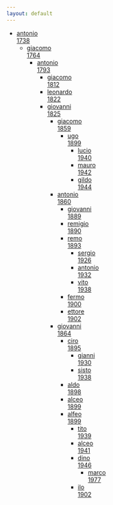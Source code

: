 ```yaml
---
layout: default
---
```


<!--
Family tree
-->

<div class="tree">
<ul>
    <li><a href="https://it.wikipedia.org/wiki/Pesariis">antonio <br> 1738 </a>
		<ul>
		    <li><a href="#">giacomo <br> 1764 </a> 
        <ul>
             <li><a href="#">antonio <br> 1793 </a> 
             <ul>
                  <li><a href="#">giacomo <br> 1812 </a> </li>
  			          <li><a href="#">leonardo <br> 1822 </a> </li>
                  <li><a href="#"> giovanni <br> 1825 </a>
                  <ul>
                      <li><a href="#">giacomo <br> 1859 </a> 
                      <ul>
                           <li><a href="#">ugo <br> 1899 </a> 
                           <ul>
                                <li><a href="#">lucio <br> 1940 </a> </li>
    		                        <li><a href="#">mauro <br> 1942 </a> </li>
                                <li><a href="#"> gildo <br> 1944 </a> 
                           </li>
                           </ul>
                      </li>
                      </ul>
    		              <li><a href="#">antonio <br> 1860 </a> 
      	              <ul>   
                           <li><a href="#">giovanni <br> 1889 </a> </li>
                           <li><a href="#">remigio <br> 1890 </a> </li>
                           <li><a href="#">remo <br> 1893 </a> 
                            <ul>
                                <li><a href="#">sergio <br> 1926 </a> </li>
      	                        <li><a href="#">antonio <br> 1932 </a> </li>
                                <li><a href="#"> vito <br> 1938 </a>
                           </li>
                           </ul>
                           <li><a href="http://it.wikipedia.org/wiki/Fermo_Solari">fermo <br> 1900 </a> </li>
                           <li><a href="#">ettore <br> 1902 </a> </li>
    		              </li>
                      </ul>
                      <li><a href="#">giovanni <br> 1864 </a>
                           <ul>   
                           <li> <a href="#">ciro <br> 1895 </a> 
                            <ul> 
                                <li><a href="#">gianni <br> 1930 </a> </li>
                                <li><a href="#">sisto <br> 1938 </a> 
      	                   </li>
                           </ul>
                           <li><a href="#">aldo <br> 1898 </a> </li>
                           <li><a href="#">alceo <br> 1899 </a> </li>
                           <li><a href="#">alfeo <br> 1899 </a> 
                           <ul> 
                           <li><a href="http://it.wikipedia.org/wiki/Tito_Solari_Capellari">tito <br> 1939 </a> </li>
                                <li><a href="#">alceo <br> 1941 </a> </li>
                                <li><a href="#">dino <br> 1946 </a> 
                                		<ul>
		    <li><a href="#">marco<br> 1977 </a> 
                           </li>
                           </ul>
                           <li><a href="#">ilo <br> 1902 </a> </li>


